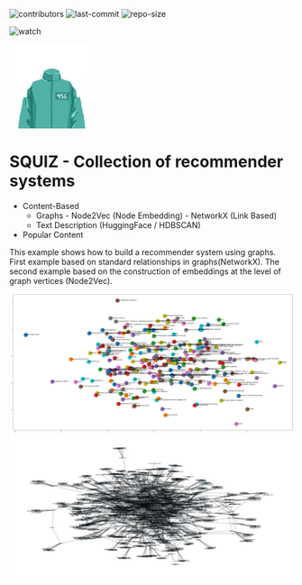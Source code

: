 
![contributors](https://img.shields.io/github/contributors/tesemnikov-av/pelevin-recomendation-bot) ![last-commit](https://img.shields.io/github/last-commit/tesemnikov-av/Pelevin-recomendation-bot) ![repo-size](https://img.shields.io/github/repo-size/tesemnikov-av/Pelevin-recomendation-bot)

![watch](https://img.shields.io/github/watchers/tesemnikov-av/Pelevin-recomendation-bot?style=social) 

<img src="logo.png" width="150"/>

# SQUIZ - Collection of recommender systems

* Content-Based
    + Graphs 
            - Node2Vec (Node Embedding)
            - NetworkX (Link Based)
    + Text Description (HuggingFace / HDBSCAN)
* Popular Content

This example shows how to build a recommender system using graphs. First example based on standard relationships in graphs(NetworkX). The second example based on the construction of embeddings at the level of graph vertices (Node2Vec).

<img src="graph1.png" width="1200"/>

<img src="graph2.png" width="1200"/>
